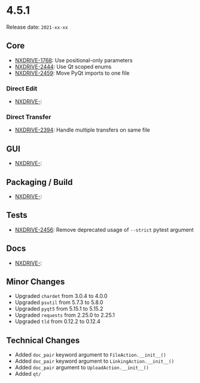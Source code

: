 # 4.5.1

Release date: `2021-xx-xx`

## Core

- [NXDRIVE-1768](https://jira.nuxeo.com/browse/NXDRIVE-1768): Use positional-only parameters
- [NXDRIVE-2444](https://jira.nuxeo.com/browse/NXDRIVE-2444): Use Qt scoped enums
- [NXDRIVE-2459](https://jira.nuxeo.com/browse/NXDRIVE-2459): Move PyQt imports to one file

### Direct Edit

- [NXDRIVE-](https://jira.nuxeo.com/browse/NXDRIVE-):

### Direct Transfer

- [NXDRIVE-2394](https://jira.nuxeo.com/browse/NXDRIVE-2394): Handle multiple transfers on same file

## GUI

- [NXDRIVE-](https://jira.nuxeo.com/browse/NXDRIVE-):

## Packaging / Build

- [NXDRIVE-](https://jira.nuxeo.com/browse/NXDRIVE-):

## Tests

- [NXDRIVE-2456](https://jira.nuxeo.com/browse/NXDRIVE-2456): Remove deprecated usage of `--strict` pytest argument

## Docs

- [NXDRIVE-](https://jira.nuxeo.com/browse/NXDRIVE-):

## Minor Changes

- Upgraded `chardet` from 3.0.4 to 4.0.0
- Upgraded `psutil` from 5.7.3 to 5.8.0
- Upgraded `pyqt5` from 5.15.1 to 5.15.2
- Upgraded `requests` from 2.25.0 to 2.25.1
- Upgraded `tld` from 0.12.2 to 0.12.4

## Technical Changes

- Added `doc_pair` keyword argument to `FileAction.__init__()`
- Added `doc_pair` keyword argument to `LinkingAction.__init__()`
- Added `doc_pair` argument to `UploadAction.__init__()`
- Added `qt/`
